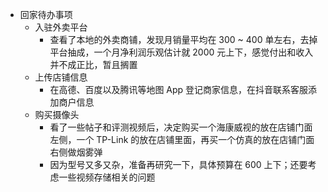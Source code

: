 - 回家待办事项
	- 入驻外卖平台
		- 查看了本地的外卖商铺，发现月销量平均在 300 ~ 400 单左右，去掉平台抽成，一个月净利润乐观估计就 2000 元上下，感觉付出和收入并不成正比，暂且搁置
	- 上传店铺信息
		- 在高德、百度以及腾讯等地图 App 登记商家信息，在抖音联系客服添加商户信息
	- 购买摄像头
		- 看了一些帖子和评测视频后，决定购买一个海康威视的放在店铺门面左侧，一个 TP-Link 的放在店铺里面，再买一个仿真的放在店铺门面右侧做烟雾弹
		- 因为型号又多又杂，准备再研究一下，具体预算在 600 上下；还要考虑一些视频存储相关的问题